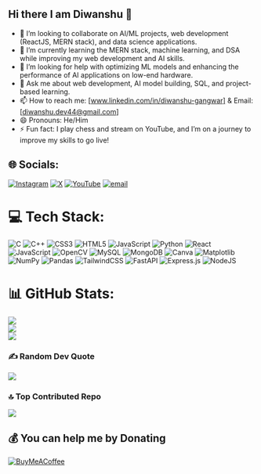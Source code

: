 ## Hi there I am Diwanshu 👋

- 👯 I’m looking to collaborate on AI/ML projects, web development (ReactJS, MERN stack), and data science applications.<br>
- 🌱 I’m currently learning the MERN stack, machine learning, and DSA while improving my web development and AI skills. <br> 
- 🤔 I’m looking for help with optimizing ML models and enhancing the performance of AI applications on low-end hardware. <br>
- 💬 Ask me about web development, AI model building, SQL, and project-based learning.  <br>
- 📫 How to reach me: [www.linkedin.com/in/diwanshu-gangwar] & Email:[diwanshu.dev44@gmail.com]<br> 
- 😄 Pronouns: He/Him  <br>
- ⚡ Fun fact: I play chess and stream on YouTube, and I’m on a journey to improve my skills to go live!<br>


## 🌐 Socials:
[![Instagram](https://img.shields.io/badge/Instagram-%23E4405F.svg?logo=Instagram&logoColor=white)](https://instagram.com/diwanshu_41) [![X](https://img.shields.io/badge/X-black.svg?logo=X&logoColor=white)](https://x.com/@TheRealDiwanshu) [![YouTube](https://img.shields.io/badge/YouTube-%23FF0000.svg?logo=YouTube&logoColor=white)](https://youtube.com/@mr_taiech) [![email](https://img.shields.io/badge/Email-D14836?logo=gmail&logoColor=white)](mailto:diwanshu.dev44@gmail.com) 

# 💻 Tech Stack:
![C](https://img.shields.io/badge/c-%2300599C.svg?style=for-the-badge&logo=c&logoColor=white) ![C++](https://img.shields.io/badge/c++-%2300599C.svg?style=for-the-badge&logo=c%2B%2B&logoColor=white) ![CSS3](https://img.shields.io/badge/css3-%231572B6.svg?style=for-the-badge&logo=css3&logoColor=white) ![HTML5](https://img.shields.io/badge/html5-%23E34F26.svg?style=for-the-badge&logo=html5&logoColor=white) ![JavaScript](https://img.shields.io/badge/javascript-%23323330.svg?style=for-the-badge&logo=javascript&logoColor=%23F7DF1E) ![Python](https://img.shields.io/badge/python-3670A0?style=for-the-badge&logo=python&logoColor=ffdd54) ![React](https://img.shields.io/badge/react-%2320232a.svg?style=for-the-badge&logo=react&logoColor=%2361DAFB) ![JavaScript](https://img.shields.io/badge/javascript-%23323330.svg?style=for-the-badge&logo=javascript&logoColor=%23F7DF1E) ![OpenCV](https://img.shields.io/badge/opencv-%23white.svg?style=for-the-badge&logo=opencv&logoColor=white) ![MySQL](https://img.shields.io/badge/mysql-4479A1.svg?style=for-the-badge&logo=mysql&logoColor=white) ![MongoDB](https://img.shields.io/badge/MongoDB-%234ea94b.svg?style=for-the-badge&logo=mongodb&logoColor=white) ![Canva](https://img.shields.io/badge/Canva-%2300C4CC.svg?style=for-the-badge&logo=Canva&logoColor=white) ![Matplotlib](https://img.shields.io/badge/Matplotlib-%23ffffff.svg?style=for-the-badge&logo=Matplotlib&logoColor=black) ![NumPy](https://img.shields.io/badge/numpy-%23013243.svg?style=for-the-badge&logo=numpy&logoColor=white) ![Pandas](https://img.shields.io/badge/pandas-%23150458.svg?style=for-the-badge&logo=pandas&logoColor=white) ![TailwindCSS](https://img.shields.io/badge/tailwindcss-%2338B2AC.svg?style=for-the-badge&logo=tailwind-css&logoColor=white) ![FastAPI](https://img.shields.io/badge/FastAPI-005571?style=for-the-badge&logo=fastapi) ![Express.js](https://img.shields.io/badge/express.js-%23404d59.svg?style=for-the-badge&logo=express&logoColor=%2361DAFB) ![NodeJS](https://img.shields.io/badge/node.js-6DA55F?style=for-the-badge&logo=node.js&logoColor=white)
# 📊 GitHub Stats:
![](https://github-readme-stats.vercel.app/api?username=DiwanshuG&theme=monokai&hide_border=false&include_all_commits=false&count_private=false)<br/>
![](https://nirzak-streak-stats.vercel.app/?user=DiwanshuG&theme=monokai&hide_border=false)<br/>
![](https://github-readme-stats.vercel.app/api/top-langs/?username=DiwanshuG&theme=monokai&hide_border=false&include_all_commits=false&count_private=false&layout=compact)

### ✍️ Random Dev Quote
![](https://quotes-github-readme.vercel.app/api?type=vetical&theme=dark)

### 🔝 Top Contributed Repo
![](https://github-contributor-stats.vercel.app/api?username=DiwanshuG&limit=5&theme=dark&combine_all_yearly_contributions=true)

  ## 💰 You can help me by Donating
  [![BuyMeACoffee](https://img.shields.io/badge/Buy%20Me%20a%20Coffee-ffdd00?style=for-the-badge&logo=buy-me-a-coffee&logoColor=black)](https://buymeacoffee.com/mr_taiech) 

  
<!-- Proudly created with GPRM ( https://gprm.itsvg.in ) -->




